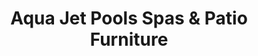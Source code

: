 ---
title: "Aqua Jet Pools Spas & Patio Furniture"
url: /lake-katrine/aqua-jet-pools-spas-and-patio-furniture/
shop: swimming pool
---